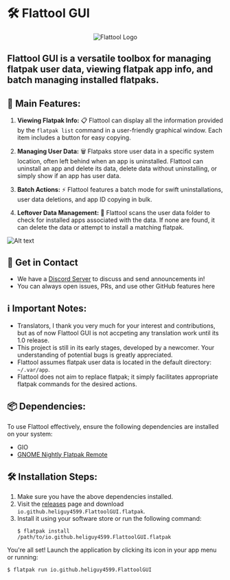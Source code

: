 # 🛠️ Flattool GUI

<p align="center">
  <img src="https://github.com/flattool/flattool-cli/raw/main/flattool_logo-name.png" alt="Flattool Logo">
</p>

## Flattool GUI is a versatile toolbox for managing flatpak user data, viewing flatpak app info, and batch managing installed flatpaks.

## 🚀 Main Features:

1. **Viewing Flatpak Info:** 📋 Flattool can display all the information provided by the `flatpak list` command in a user-friendly graphical window. Each item includes a button for easy copying.

2. **Managing User Data:** 🗑️ Flatpaks store user data in a specific system location, often left behind when an app is uninstalled. Flattool can uninstall an app and delete its data, delete data without uninstalling, or simply show if an app has user data.

3. **Batch Actions:** ⚡ Flattool features a batch mode for swift uninstallations, user data deletions, and app ID copying in bulk.

4. **Leftover Data Management:** 📁 Flattool scans the user data folder to check for installed apps associated with the data. If none are found, it can delete the data or attempt to install a matching flatpak.

![Alt text](screenshots.png)

## 💬 Get in Contact
- We have a [Discord Server](https://discord.gg/HVPF9Yg6) to discuss and send announcements in!
- You can always open issues, PRs, and use other GitHub features here

## ℹ️ Important Notes:
- Translators, I thank you very much for your interest and contributions, but as of now Flattool GUI is not accpeting any translation work until its 1.0 release.
- This project is still in its early stages, developed by a newcomer. Your understanding of potential bugs is greatly appreciated.
- Flattool assumes flatpak user data is located in the default directory: `~/.var/app`.
- Flattool does not aim to replace flatpak; it simply facilitates appropriate flatpak commands for the desired actions.

## 📦 Dependencies:
To use Flattool effectively, ensure the following dependencies are installed on your system:
- GIO
- [GNOME Nightly Flatpak Remote](https://wiki.gnome.org/Apps/Nightly)

## 🛠️ Installation Steps:
1. Make sure you have the above dependencies installed.
2. Visit the [releases](https://github.com/flattool/flattool-gui/releases) page and download `io.github.heliguy4599.FlattoolGUI.flatpak`.
3. Install it using your software store or run the following command:
   ```shell
   $ flatpak install /path/to/io.github.heliguy4599.FlattoolGUI.flatpak
   ```
You're all set! Launch the application by clicking its icon in your app menu or running:
```shell
$ flatpak run io.github.heliguy4599.FlattoolGUI
```
